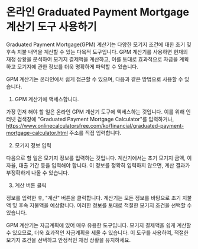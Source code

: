 온라인 Graduated Payment Mortgage 계산기 도구 사용하기
==========================================

Graduated Payment Mortgage(GPM) 계산기는 다양한 모기지 조건에 대한 초기 및 후속 지불 내역을 계산할 수 있는 다목적 도구입니다. GPM 계산기를 사용하면 현재의 재정 상황을 분석하여 모기지 결제액을 계산하고, 이를 토대로 효과적으로 자금을 계획하고 모기지에 관한 정보를 더욱 명확하게 파악할 수 있습니다.

GPM 계산기는 온라인에서 쉽게 접근할 수 있으며, 다음과 같은 방법으로 사용할 수 있습니다.

1. GPM 계산기에 액세스합니다.

가장 먼저 해야 할 일은 온라인 GPM 계산기 도구에 액세스하는 것입니다. 이를 위해 인터넷 검색창에 "Graduated Payment Mortgage Calculator"를 입력하거나, <https://www.onlinecalculatorsfree.com/ko/financial/graduated-payment-mortgage-calculator.html> 주소를 직접 입력합니다.

2. 모기지 정보 입력

다음으로 할 일은 모기지 정보를 입력하는 것입니다. 계산기에서는 초기 모기지 금액, 이자율, 대출 기간 등을 입력해야 합니다. 이 정보를 정확히 입력하지 않으면, 계산 결과가 부정확하게 나올 수 있습니다.

3. 계산 버튼 클릭

정보를 입력한 후, "계산" 버튼을 클릭합니다. 계산기는 모든 정보를 바탕으로 초기 지불액 및 후속 지불액을 예상합니다. 이러한 정보를 토대로 적절한 모기지 조건을 선택할 수 있습니다.

GPM 계산기는 자금계획에 있어 매우 유용한 도구입니다. 모기지 결제액을 쉽게 계산할 수 있으므로, 더욱 효과적인 자금계획을 세울 수 있습니다. 이 도구를 사용하여, 적절한 모기지 조건을 선택하고 안정적인 재정 상황을 유지하세요.